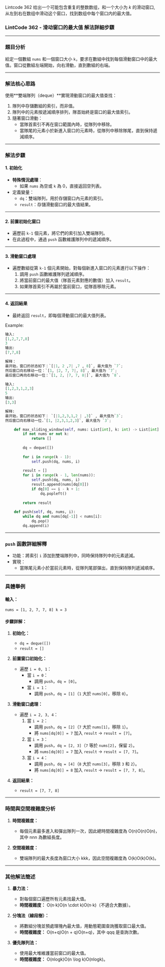 Lintcode 362
给出一个可能包含重复的整数数组，和一个大小为 _k_ 的滑动窗口, 从左到右在数组中滑动这个窗口，找到数组中每个窗口内的最大值。

### **LintCode 362 - 滑动窗口的最大值 解法詳細步驟**

---

### **題目分析**

給定一個數組 `nums` 和一個窗口大小 `k`，要求在數組中找到每個滑動窗口中的最大值。窗口從數組左端開始，向右滑動，直到數組的右端。

---

### **解法核心思路**

使用**雙端隊列（deque）**實現滑動窗口的最大值查找：

1. 隊列中存儲數組的索引，而非值。
2. 隊列中的元素按遞減順序排列，隊首始終是窗口的最大值索引。
3. 隨著窗口滑動：
    - 當隊首索引不再在窗口範圍內時，從隊列中移除。
    - 當隊尾的元素小於新進入窗口的元素時，從隊列中移除隊尾，直到保持遞減順序。

---

### **解法步驟**

#### **1. 初始化**

- **特殊情況處理**：
    - 如果 `nums` 為空或 `k` 為 0，直接返回空列表。
- 定義變量：
    - `dq`：雙端隊列，用於存儲窗口內元素的索引。
    - `result`：存儲滑動窗口的最大值結果。

---

#### **2. 前置初始化窗口**

- 遍歷前 `k-1` 個元素，將它們的索引加入雙端隊列。
- 在此過程中，通過 `push` 函數維護隊列中的遞減順序。

---

#### **3. 滑動窗口處理**

- 遍歷數組從第 `k-1` 個元素開始，對每個新進入窗口的元素進行以下操作：
    1. 調用 `push` 函數維護隊列遞減順序。
    2. 將當前窗口的最大值（隊首元素對應的數值）加入 `result`。
    3. 如果隊首索引不再屬於當前窗口，從隊首移除元素。

---

#### **4. 返回結果**

- 最終返回 `result`，即每個滑動窗口的最大值列表。

Example:
```python
输入:
[1,2,7,7,8]
3
输出:
[7,7,8]

解释：
最开始，窗口的状态如下：`[|1, 2 ,7| ,7 , 8]`, 最大值为 `7`;
然后窗口向右移动一位：`[1, |2, 7, 7|, 8]`, 最大值为 `7`;
最后窗口再向右移动一位：`[1, 2, |7, 7, 8|]`, 最大值为 `8`.
```
```python
输入:
[1,2,3,1,2,3]
5
输出:
[3,3]

解释:
最开始，窗口的状态如下： `[|1,2,3,1,2 | ,3]` , 最大值为`3`;
然后窗口向右移动一位.`[1, |2,3,1,2,3]`, 最大值为 `3`;
```


```python
    def max_sliding_window(self, nums: List[int], k: int) -> List[int]:
        if not nums or not k:
            return []
            
        dq = deque([])
        
        for i in range(k - 1):
            self.push(dq, nums, i)
        
        result = []
        for i in range(k - 1, len(nums)):
            self.push(dq, nums, i)
            result.append(nums[dq[0]])
            if dq[0] == i - k + 1:
                dq.popleft()
                
        return result
            
    def push(self, dq, nums, i):
        while dq and nums[dq[-1]] < nums[i]:
            dq.pop()
        dq.append(i)
```

---

### **`push` 函數詳細解釋**

- 功能：將索引 `i` 添加到雙端隊列中，同時保持隊列中的元素遞減。
- 實現：
    - 當隊尾元素小於當前元素時，從隊列尾部彈出，直到保持隊列遞減順序。

---

### **具體舉例**

#### 輸入：

`nums = [1, 2, 7, 7, 8] k = 3`

#### 步驟詳解：

1. **初始化：**
    
    - `dq = deque([])`
    - `result = []`
2. **前置窗口初始化：**
    
    - 遍歷 `i = 0, 1`：
        - 當 `i = 0`：
            - 調用 `push`，`dq = [0]`。
        - 當 `i = 1`：
            - 調用 `push`，`dq = [1]`（`1` 大於 `nums[0]`，移除 `0`）。
3. **滑動窗口處理：**
    
    - 遍歷 `i = 2, 3, 4`：
        1. 當 `i = 2`：
            - 調用 `push`，`dq = [2]`（`7` 大於 `nums[1]`，移除 `1`）。
            - 將 `nums[dq[0]] = 7` 加入 `result` -> `result = [7]`。
        2. 當 `i = 3`：
            - 調用 `push`，`dq = [2, 3]`（`7` 等於 `nums[2]`，保留 `2`）。
            - 將 `nums[dq[0]] = 7` 加入 `result` -> `result = [7, 7]`。
        3. 當 `i = 4`：
            - 調用 `push`，`dq = [4]`（`8` 大於 `nums[3]`，移除 `3` 和 `2`）。
            - 將 `nums[dq[0]] = 8` 加入 `result` -> `result = [7, 7, 8]`。
4. **返回結果：**
    
    - `result = [7, 7, 8]`

---

### **時間與空間複雜度分析**

1. **時間複雜度：**
    
    - 每個元素最多進入和彈出隊列一次，因此總時間複雜度為 O(n)O(n)O(n)，其中 nnn 為數組長度。
2. **空間複雜度：**
    
    - 雙端隊列的最大長度為窗口大小 kkk，因此空間複雜度為 O(k)O(k)O(k)。

---

### **其他解法簡述**

1. **暴力法：**
    
    - 對每個窗口遍歷所有元素找最大值。
    - **時間複雜度：** O(n⋅k)O(n \cdot k)O(n⋅k)（不適合大數據）。
2. **分塊法（線段樹）：**
    
    - 將數組分塊並預處理塊內最大值，用動態範圍查詢獲取窗口最大值。
    - **時間複雜度：** O(n+q)O(n + q)O(n+q)，其中 qqq 是查詢次數。
3. **優先隊列法：**
    
    - 使用最大堆維護當前窗口的最大值。
    - **時間複雜度：** O(nlog⁡k)O(n \log k)O(nlogk)。